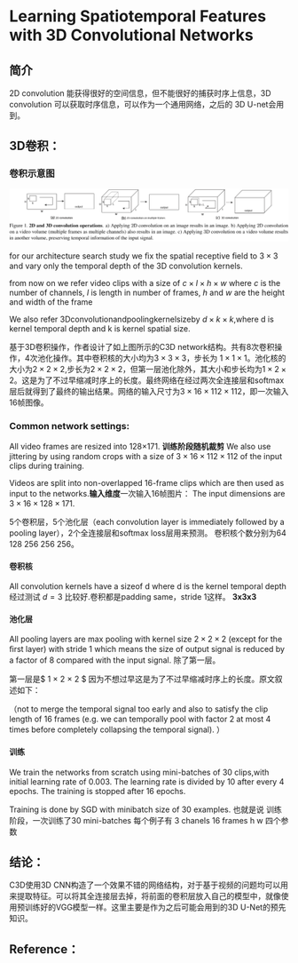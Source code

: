 # Learning Spatiotemporal Features with 3D Convolutional Networks

## 简介

2D convolution 能获得很好的空间信息，但不能很好的捕获时序上信息，3D convolution 可以获取时序信息，可以作为一个通用网络，之后的 3D U-net会用到。

## 3D卷积：

### 卷积示意图

![img](https://raw.githubusercontent.com/MeerkatX/Tips/master/%E8%AE%BA%E6%96%87%E7%AC%94%E8%AE%B0/imgs/c3d.png)

for our architecture search study we ﬁx the spatial receptive ﬁeld to $3×3$ and vary only the temporal depth of the 3D convolution kernels. 

from now on we refer video clips with a size of $c×l×h×w$ where $c$ is the number of channels, $l$ is length in number of frames, $h$ and $w$ are the height and width of the frame

We also refer 3Dconvolutionandpoolingkernelsizeby $d×k×k$,where d is kernel temporal depth and k is kernel spatial size.

基于3D卷积操作，作者设计了如上图所示的C3D network结构。共有8次卷积操作，4次池化操作。其中卷积核的大小均为$3\times3\times3$，步长为 $1\times1\times1$。池化核的大小为$2\times2\times2$,步长为$2\times 2\times2$，但第一层池化除外，其大小和步长均为$1\times 2\times 2$。这是为了不过早缩减时序上的长度。最终网络在经过两次全连接层和softmax层后就得到了最终的输出结果。网络的输入尺寸为$3\times16\times112\times 112$，即一次输入16帧图像。

### Common network settings: 

All video frames are resized into 128×171. **训练阶段随机裁剪** We also use jittering by using random crops with a size of $3×16×112×112$ of the input clips during training. 

 Videos are split into non-overlapped 16-frame clips which are then used as input to the networks.**输入维度**一次输入16帧图片： The input dimensions are $3×16×128×171$.

5个卷积层，5个池化层（each convolution layer is immediately followed by a pooling layer），2个全连接层和softmax loss层用来预测。 卷积核个数分别为64 128 256 256 256。

#### 卷积核

All convolution kernels have a sizeof d where d is the kernel temporal depth 经过测试 $d=3$ 比较好.卷积都是padding same，stride 1这样。   **3x3x3**

#### 池化层

All pooling layers are max pooling with kernel size $2×2×2$ (except for the ﬁrst layer) with stride 1 which means the size of output signal is reduced by a factor of 8 compared with the input signal. 除了第一层。

第一层是$ 1 × 2 × 2 $ 因为不想过早这是为了不过早缩减时序上的长度。原文叙述如下：

（not to merge the temporal signal too early and also to satisfy the clip length of 16 frames (e.g. we can temporally pool with factor 2 at most 4 times before completely collapsing the temporal signal). ）

#### 训练

We train the networks from scratch using mini-batches of  30 clips,with initial learning rate of 0.003. The learning rate is divided by 10 after every 4 epochs. The training is stopped after 16 epochs. 

Training is done by SGD with minibatch size of 30 examples. 也就是说 训练阶段，一次训练了30 mini-batches 每个例子有 3 chanels 16 frames h w 四个参数

## 结论：

C3D使用3D CNN构造了一个效果不错的网络结构，对于基于视频的问题均可以用来提取特征。可以将其全连接层去掉，将前面的卷积层放入自己的模型中，就像使用预训练好的VGG模型一样。这里主要是作为之后可能会用到的3D U-Net的预先知识。

## Reference：

